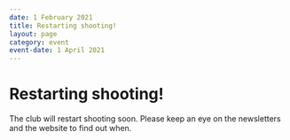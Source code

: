 ```yaml
---
date: 1 February 2021
title: Restarting shooting!
layout: page
category: event
event-date: 1 April 2021
---
```


# Restarting shooting!

The club will restart shooting soon. Please keep an eye on the newsletters and the website to find out when.
